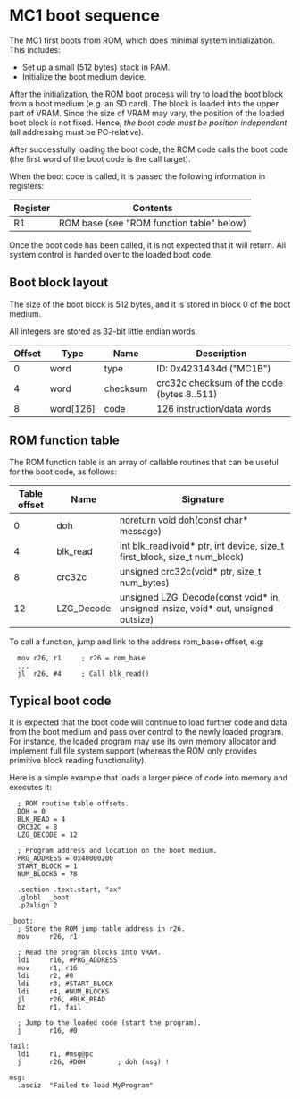# MC1 boot sequence

The MC1 first boots from ROM, which does minimal system initialization. This includes:

* Set up a small (512 bytes) stack in RAM.
* Initialize the boot medium device.

After the initialization, the ROM boot process will try to load the boot block from a boot medium (e.g. an SD card). The block is loaded into the upper part of VRAM. Since the size of VRAM may vary, the position of the loaded boot block is not fixed. Hence, *the boot code must be position independent* (all addressing must be PC-relative).

After successfully loading the boot code, the ROM code calls the boot code (the first word of the boot code is the call target).

When the boot code is called, it is passed the following information in registers:

| Register | Contents |
|---|---|
| R1 | ROM base (see "ROM function table" below) |

Once the boot code has been called, it is not expected that it will return. All system control is handed over to the loaded boot code.

## Boot block layout

The size of the boot block is 512 bytes, and it is stored in block 0 of the boot medium.

All integers are stored as 32-bit little endian words.

| Offset | Type | Name | Description |
|---|---|---|---|
| 0 | word | type | ID: 0x4231434d ("MC1B") |
| 4 | word | checksum | crc32c checksum of the code (bytes 8..511) |
| 8 | word[126] | code | 126 instruction/data words |

## ROM function table

The ROM function table is an array of callable routines that can be useful for the boot code, as follows:

| Table offset | Name | Signature |
|---|---|---|
| 0 | doh | noreturn void doh(const char* message) |
| 4 | blk_read | int blk_read(void* ptr, int device, size_t first_block, size_t num_block) |
| 8 | crc32c | unsigned crc32c(void* ptr, size_t num_bytes) |
| 12 | LZG_Decode | unsigned LZG_Decode(const void* in, unsigned insize, void* out, unsigned outsize) |

To call a function, jump and link to the address rom_base+offset, e.g:

```
  mov r26, r1     ; r26 = rom_base
  ...
  jl  r26, #4     ; Call blk_read()
```

## Typical boot code

It is expected that the boot code will continue to load further code and data from the boot medium and pass over control to the newly loaded program. For instance, the loaded program may use its own memory allocator and implement full file system support (whereas the ROM only provides primitive block reading functionality).

Here is a simple example that loads a larger piece of code into memory and executes it:

```
  ; ROM routine table offsets.
  DOH = 0
  BLK_READ = 4
  CRC32C = 8
  LZG_DECODE = 12

  ; Program address and location on the boot medium.
  PRG_ADDRESS = 0x40000200
  START_BLOCK = 1
  NUM_BLOCKS = 78

  .section .text.start, "ax"
  .globl  _boot
  .p2align 2

_boot:
  ; Store the ROM jump table address in r26.
  mov     r26, r1

  ; Read the program blocks into VRAM.
  ldi     r16, #PRG_ADDRESS
  mov     r1, r16
  ldi     r2, #0
  ldi     r3, #START_BLOCK
  ldi     r4, #NUM_BLOCKS
  jl      r26, #BLK_READ
  bz      r1, fail

  ; Jump to the loaded code (start the program).
  j       r16, #0

fail:
  ldi     r1, #msg@pc
  j       r26, #DOH        ; doh (msg) !

msg:
  .asciz  "Failed to load MyProgram"
```
